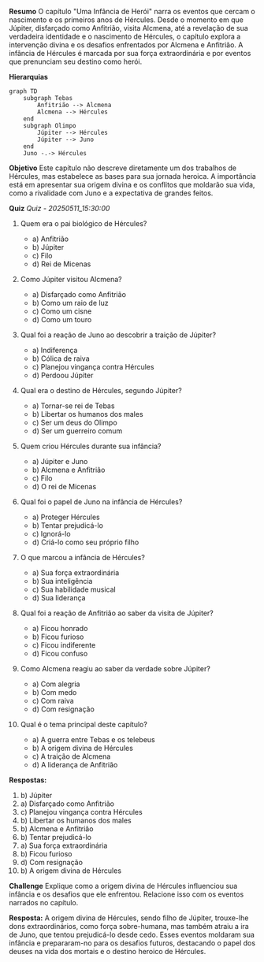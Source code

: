 **Resumo**
O capítulo "Uma Infância de Herói" narra os eventos que cercam o nascimento e os primeiros anos de Hércules. Desde o momento em que Júpiter, disfarçado como Anfitrião, visita Alcmena, até a revelação de sua verdadeira identidade e o nascimento de Hércules, o capítulo explora a intervenção divina e os desafios enfrentados por Alcmena e Anfitrião. A infância de Hércules é marcada por sua força extraordinária e por eventos que prenunciam seu destino como herói.

**Hierarquias**
```mermaid
graph TD
    subgraph Tebas
        Anfitrião --> Alcmena
        Alcmena --> Hércules
    end
    subgraph Olimpo
        Júpiter --> Hércules
        Júpiter --> Juno
    end
    Juno -.-> Hércules
```

**Objetivo**
Este capítulo não descreve diretamente um dos trabalhos de Hércules, mas estabelece as bases para sua jornada heroica. A importância está em apresentar sua origem divina e os conflitos que moldarão sua vida, como a rivalidade com Juno e a expectativa de grandes feitos.

**Quiz**
*Quiz - 20250511_15:30:00*
1. Quem era o pai biológico de Hércules?
   - a) Anfitrião
   - b) Júpiter
   - c) Filo
   - d) Rei de Micenas

2. Como Júpiter visitou Alcmena?
   - a) Disfarçado como Anfitrião
   - b) Como um raio de luz
   - c) Como um cisne
   - d) Como um touro

3. Qual foi a reação de Juno ao descobrir a traição de Júpiter?
   - a) Indiferença
   - b) Cólica de raiva
   - c) Planejou vingança contra Hércules
   - d) Perdoou Júpiter

4. Qual era o destino de Hércules, segundo Júpiter?
   - a) Tornar-se rei de Tebas
   - b) Libertar os humanos dos males
   - c) Ser um deus do Olimpo
   - d) Ser um guerreiro comum

5. Quem criou Hércules durante sua infância?
   - a) Júpiter e Juno
   - b) Alcmena e Anfitrião
   - c) Filo
   - d) O rei de Micenas

6. Qual foi o papel de Juno na infância de Hércules?
   - a) Proteger Hércules
   - b) Tentar prejudicá-lo
   - c) Ignorá-lo
   - d) Criá-lo como seu próprio filho

7. O que marcou a infância de Hércules?
   - a) Sua força extraordinária
   - b) Sua inteligência
   - c) Sua habilidade musical
   - d) Sua liderança

8. Qual foi a reação de Anfitrião ao saber da visita de Júpiter?
   - a) Ficou honrado
   - b) Ficou furioso
   - c) Ficou indiferente
   - d) Ficou confuso

9. Como Alcmena reagiu ao saber da verdade sobre Júpiter?
   - a) Com alegria
   - b) Com medo
   - c) Com raiva
   - d) Com resignação

10. Qual é o tema principal deste capítulo?
    - a) A guerra entre Tebas e os telebeus
    - b) A origem divina de Hércules
    - c) A traição de Alcmena
    - d) A liderança de Anfitrião

**Respostas:**
1. b) Júpiter
2. a) Disfarçado como Anfitrião
3. c) Planejou vingança contra Hércules
4. b) Libertar os humanos dos males
5. b) Alcmena e Anfitrião
6. b) Tentar prejudicá-lo
7. a) Sua força extraordinária
8. b) Ficou furioso
9. d) Com resignação
10. b) A origem divina de Hércules

**Challenge**
Explique como a origem divina de Hércules influenciou sua infância e os desafios que ele enfrentou. Relacione isso com os eventos narrados no capítulo.

**Resposta:**
A origem divina de Hércules, sendo filho de Júpiter, trouxe-lhe dons extraordinários, como força sobre-humana, mas também atraiu a ira de Juno, que tentou prejudicá-lo desde cedo. Esses eventos moldaram sua infância e prepararam-no para os desafios futuros, destacando o papel dos deuses na vida dos mortais e o destino heroico de Hércules.